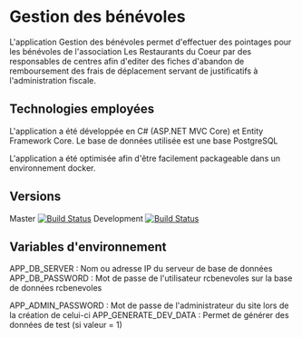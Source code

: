 # Gestion des bénévoles

L'application Gestion des bénévoles permet d'effectuer des pointages pour les bénévoles de l'association Les Restaurants du Coeur par des responsables de centres afin d'editer des fiches d'abandon de remboursement des frais de déplacement servant de justificatifs à l'administration fiscale.

## Technologies employées

L'application a été développée en C# (ASP.NET MVC Core) et Entity Framework Core.
Le base de données utilisée est une base PostgreSQL

L'application a été optimisée afin d'être facilement packageable dans un environnement docker.

## Versions

Master      [![Build Status](https://travis-ci.org/reality77/rcbenevoles.svg?branch=master)](https://travis-ci.org/reality77/rcbenevoles)
Development [![Build Status](https://travis-ci.org/reality77/rcbenevoles.svg?branch=develop)](https://travis-ci.org/reality77/rcbenevoles)

## Variables d'environnement

APP_DB_SERVER : Nom ou adresse IP du serveur de base de données
APP_DB_PASSWORD : Mot de passe de l'utilisateur rcbenevoles sur la base de données rcbenevoles

APP_ADMIN_PASSWORD : Mot de passe de l'administrateur du site lors de la création de celui-ci
APP_GENERATE_DEV_DATA : Permet de générer des données de test (si valeur = 1)